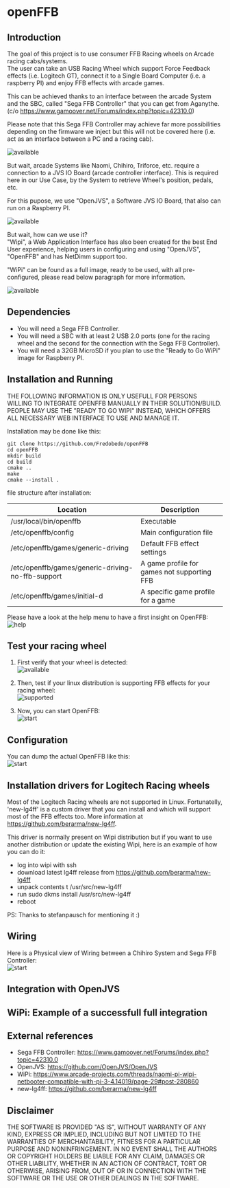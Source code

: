 # openFFB
## Introduction
The goal of this project is to use consumer FFB Racing wheels on Arcade racing cabs/systems.  
The user can take an USB Racing Wheel which support Force Feedback effects (i.e. Logitech GT), connect it to a Single Board Computer (i.e. a raspberry PI) and enjoy FFB effects with arcade games.  
  
This can be achieved thanks to an interface between the arcade System and the SBC, called "Sega FFB Controller" that you can get from Aganythe. (c/o https://www.gamoover.net/Forums/index.php?topic=42310.0)  
  
Please note that this Sega FFB Controller may achieve far more possibilities depending on the firmware we inject but this will not be covered here (i.e. act as an interface between a PC and a racing cab).    
  
![available](https://github.com/Fredobedo/openFFB/blob/master/docs/images/openffb_1.jpg?raw=true)  

But wait, arcade Systems like Naomi, Chihiro, Triforce, etc. require a connection to a JVS IO Board (arcade controller interface). 
This is required here in our Use Case, by the System to retrieve Wheel's position, pedals, etc.  
  
For this pupose, we use "OpenJVS", a Software JVS IO Board, that also can run on a Raspberry PI.  
  
![available](https://github.com/Fredobedo/openFFB/blob/master/docs/images/openffb_2.jpg?raw=true)  

But wait, how can we use it?  
"Wipi", a Web Application Interface has also been created for the best End User experience, helping users in configuring and using "OpenJVS", "OpenFFB" and has NetDimm support too.  
  
"WiPi" can be found as a full image, ready to be used, with all pre-configured, please read below paragraph for more information.  
  
![available](https://github.com/Fredobedo/openFFB/blob/master/docs/images/openffb_3.jpg?raw=true)  

## Dependencies
- You will need a Sega FFB Controller.  
- You will need a SBC with at least 2 USB 2.0 ports (one for the racing wheel and the second for the connection with the Sega FFB Controller).  
- You will need a 32GB MicroSD if you plan to use the "Ready to Go WiPi" image for Raspberry PI.
     
## Installation and Running
THE FOLLOWING INFORMATION IS ONLY USEFULL FOR PERSONS WILLING TO INTEGRATE OPENFFB MANUALLY IN THEIR SOLUTION/BUILD.  
PEOPLE MAY USE THE "READY TO GO WIPI" INSTEAD, WHICH OFFERS ALL NECESSARY WEB INTERFACE TO USE AND MANAGE IT.  
  
  
Installation may be done like this:
```
git clone https://github.com/Fredobedo/openFFB
cd openFFB
mkdir build
cd build 
cmake ..
make
cmake --install .
```
file structure after installation:

| Location                                           | Description                                  |
| -------------------------------------------------- | -------------------------------------------- |
| /usr/local/bin/openffb                             | Executable                                   |
| /etc/openffb/config                                | Main configuration file                      |
| /etc/openffb/games/generic-driving                 | Default FFB effect settings                  |
| /etc/openffb/games/generic-driving-no-ffb-support  | A game profile for games not supporting FFB  |
| /etc/openffb/games/initial-d                       | A specific game profile for a game           |

Please have a look at the help menu to have a first insight on OpenFFB:
![help](https://github.com/Fredobedo/openFFB/blob/master/docs/images/openffb_help.jpg?raw=true)

## Test your racing wheel
1. First verify that your wheel is detected:  
![available](https://github.com/Fredobedo/openFFB/blob/master/docs/images/openffb_available.jpg?raw=true)

2. Then, test if your linux distribution is supporting FFB effects for your racing wheel:  
![supported](https://github.com/Fredobedo/openFFB/blob/master/docs/images/openffb_supported.jpg?raw=true)

3. Now, you can start OpenFFB:  
![start](https://github.com/Fredobedo/openFFB/blob/master/docs/images/openffb_start.jpg?raw=true)

## Configuration
You can dump the actual OpenFFB like this:  
![start](https://github.com/Fredobedo/openFFB/blob/master/docs/images/openffb_config.jpg?raw=true)

## Installation drivers for Logitech Racing wheels
Most of the Logitech Racing wheels are not supported in Linux.
Fortunatelly, 'new-lg4ff' is a custom driver that you can install and which will support most of the FFB effects too.
More information at https://github.com/berarma/new-lg4ff.

This driver is normally present on Wipi distribution but if you want to use another distribution or update the existing Wipi, here is an example of how you can do it:
- log into wipi with ssh
- download latest lg4ff release from https://github.com/berarma/new-lg4ff
- unpack contents t /usr/src/new-lg4ff
- run sudo dkms install /usr/src/new-lg4ff
- reboot

PS: Thanks to stefanpausch for mentioning it :)

## Wiring
Here is a Physical view of Wiring between a Chihiro System and Sega FFB Controller:  
![start](https://github.com/Fredobedo/openFFB/blob/master/docs/images/openffb_chihiro_wire.jpg?raw=true)

## Integration with OpenJVS

## WiPi: Example of a successfull full integration

## External references
- Sega FFB Controller: https://www.gamoover.net/Forums/index.php?topic=42310.0  
- OpenJVS: https://github.com/OpenJVS/OpenJVS  
- WiPi: https://www.arcade-projects.com/threads/naomi-pi-wipi-netbooter-compatible-with-pi-3-4.14019/page-29#post-280860  
- new-lg4ff:  https://github.com/berarma/new-lg4ff

## Disclaimer
THE SOFTWARE IS PROVIDED "AS IS", WITHOUT WARRANTY OF ANY KIND, EXPRESS OR IMPLIED, INCLUDING BUT NOT LIMITED TO THE WARRANTIES OF MERCHANTABILITY, FITNESS FOR A PARTICULAR PURPOSE AND NONINFRINGEMENT. IN NO EVENT SHALL THE AUTHORS OR COPYRIGHT HOLDERS BE LIABLE FOR ANY CLAIM, DAMAGES OR OTHER LIABILITY, WHETHER IN AN ACTION OF CONTRACT, TORT OR OTHERWISE, ARISING FROM, OUT OF OR IN CONNECTION WITH THE SOFTWARE OR THE USE OR OTHER DEALINGS IN THE SOFTWARE.
